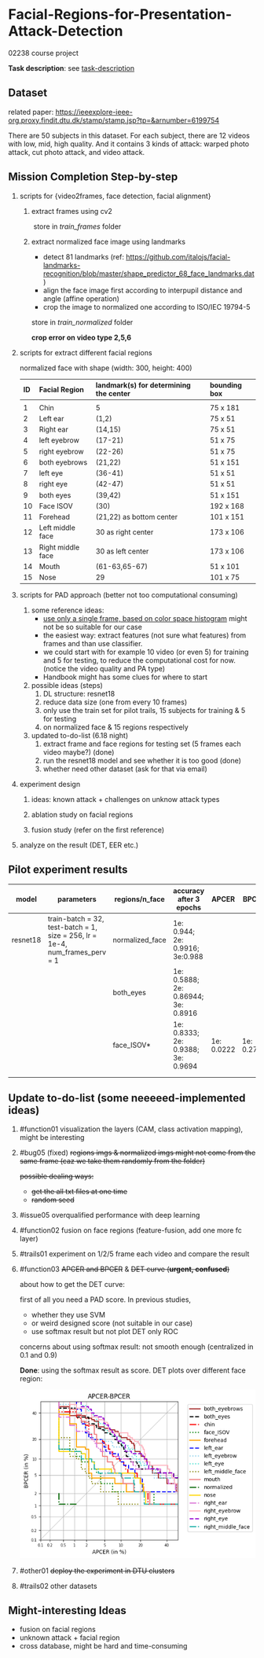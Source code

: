 # Facial-Regions-for-Presentation-Attack-Detection
02238 course project

**Task description**: see [task-description](./RPA-task-description.pdf)



## Dataset

related paper: https://ieeexplore-ieee-org.proxy.findit.dtu.dk/stamp/stamp.jsp?tp=&arnumber=6199754

There are 50 subjects in this dataset. For each subject, there are 12 videos with low, mid, high quality. And it contains 3 kinds of attack: warped photo attack, cut photo attack, and video attack.





## Mission Completion Step-by-step

1. scripts for {video2frames, face detection, facial alignment}

   1. extract frames using cv2

      ​	store in *train_frames* folder

   2. extract normalized face image using landmarks

      * detect 81 landmarks (ref: https://github.com/italojs/facial-landmarks-recognition/blob/master/shape_predictor_68_face_landmarks.dat)
      * align the face image first according to interpupil distance and angle (affine operation)
      * crop the image to normalized one according to ISO/IEC 19794-5

      store in *train_normalized* folder

      **crop error on video type 2,5,6**

2. scripts for extract different facial regions 

   normalized face with shape (width: 300, height: 400)

   

   | ID   | Facial Region     | landmark(s) for determining the center | bounding box |
   | :--- | ----------------- | -------------------------------------- | ------------ |
   |      |                   |                                        |              |
   | 1    | Chin              | 5                                      | 75 x 181     |
   | 2    | Left ear          | (1,2)                                  | 75 x 51      |
   | 3    | Right ear         | (14,15)                                | 75 x 51      |
   | 4    | left eyebrow      | (17-21)                                | 51 x 75      |
   | 5    | right eyebrow     | (22-26)                                | 51 x 75      |
   | 6    | both eyebrows     | (21,22)                                | 51 x 151     |
   | 7    | left eye          | (36-41)                                | 51 x 51      |
   | 8    | right eye         | (42-47)                                | 51 x 51      |
   | 9    | both eyes         | (39,42)                                | 51 x 151     |
   | 10   | Face ISOV         | (30)                                   | 192 x 168    |
   | 11   | Forehead          | (21,22) as bottom center               | 101 x 151    |
   | 12   | Left middle face  | 30 as right center                     | 173 x 106    |
   | 13   | Right middle face | 30 as left center                      | 173 x 106    |
   | 14   | Mouth             | (61-63,65-67)                          | 51 x 101     |
   | 15   | Nose              | 29                                     | 101 x 75     |

   

3. scripts for PAD approach (better not too computational consuming) 

   1. some reference ideas:
      * [use only a single frame, based on color space histogram](https://github.com/ee09115/spoofing_detection) might not be so suitable for our case
      * the easiest way: extract features (not sure what features) from frames and than use classifier.
      * we could start with for example 10 video (or even 5) for training and 5 for testing, to reduce the computational cost for now. (notice the video quality and PA type)
      * Handbook might has some clues for where to start
   2. possible ideas (steps)
      1. DL structure: resnet18 
      2. reduce data size (one from every 10 frames)
      3. only use the train set for pilot trails, 15 subjects for training & 5 for testing
      4. on normalized face & 15 regions respectively 
   3. updated to-do-list (6.18 night)
      1. extract frame and face regions for testing set (5 frames each video maybe?) (done)
      2. run the resnet18 model and see whether it is too good (done)
      3. whether need other dataset (ask for that via email)

4. experiment design 

   1. ideas: known attack + challenges on unknow attack types

   2. ablation study on facial regions

   3. fusion study (refer on the first reference)

      

5. analyze on the result (DET, EER etc.)






## Pilot experiment results

| model    | parameters                                                   | regions/n_face  | accuracy after 3 epochs             | APCER      | BPCER      |
| -------- | ------------------------------------------------------------ | --------------- | ----------------------------------- | ---------- | ---------- |
| resnet18 | train-batch = 32, test-batch = 1, size = 256, lr = 1e-4, num_frames_perv = 1 | normalized_face | 1e: 0.944; 2e: 0.9916; 3e:0.988     |            |            |
|          |                                                              | both_eyes       | 1e: 0.5888; 2e: 0.86944; 3e: 0.8916 |            |            |
|          |                                                              | face_ISOV*      | 1e: 0.8333; 2e: 0.9388; 3e: 0.9694  | 1e: 0.0222 | 1e: 0.2778 |
|          |                                                              |                 |                                     |            |            |
|          |                                                              |                 |                                     |            |            |



## Update to-do-list (some neeeeed-implemented ideas)

1. #function01 visualization the layers (CAM, class activation mapping), might be interesting

2. #bug05 (fixed) ~~regions imgs &  normalized imgs might not come from the same frame (caz we take them randomly from the folder)~~

   ~~possible dealing ways:~~

   * ~~get the all txt files at one time~~
   * ~~random seed~~

3. #issue05 overqualified performance with deep learning 

4. #function02 fusion on face regions (feature-fusion, add one more fc layer)

5. #trails01 experiment on 1/2/5 frame each video and compare the result

6. #function03 ~~APCER and BPCER~~ & ~~DET curve (**urgent, confused**)~~

   about how to get the DET curve:

   first of all you need a PAD score. In previous studies, 

   * whether they use SVM
   * or weird designed score (not suitable in our case)
   * use softmax result but not plot DET only ROC

   concerns about using softmax result: not smooth enough (centralized in 0.1 and 0.9)

   **Done**: using the softmax result as score. DET plots over different face region:

   ![img](./results/plots/face_regions_det.png)

7. #other01 ~~deploy the experiment in DTU clusters~~

8. #trails02 other datasets

   

## Might-interesting Ideas

- fusion on facial regions 
- unknown attack + facial region 
- cross database, might be hard and time-consuming 
